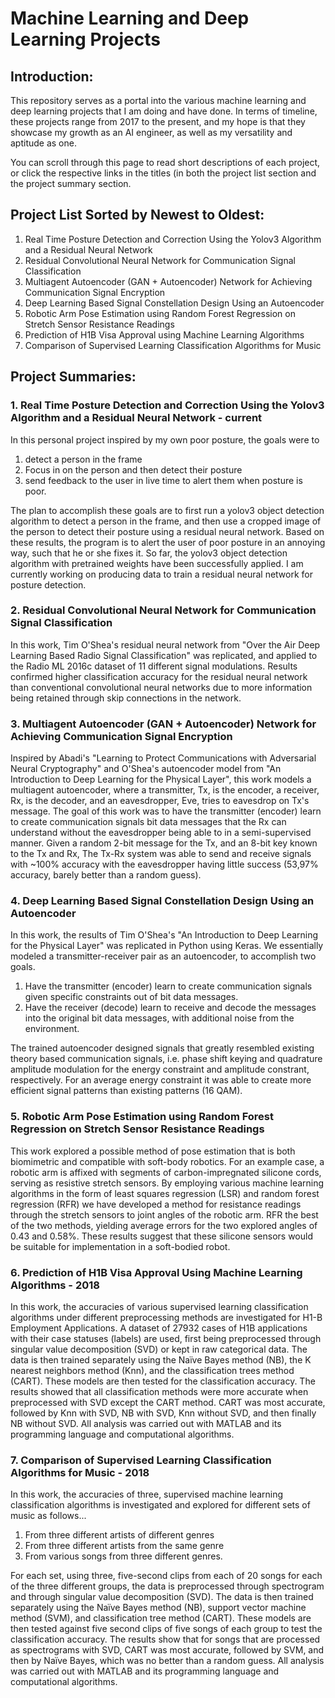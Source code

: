 # Machine Learning and Deep Learning Projects

## Introduction:
This repository serves as a portal into the various machine learning and deep learning projects that I am doing and have done. In terms of timeline, these projects range from 2017 to the present, and my hope is that they showcase my growth as an AI engineer, as well as my versatility and aptitude as one.  

You can scroll through this page to read short descriptions of each project, or click the respective links in the titles (in both the project list section and the project summary section.  

## Project List Sorted by Newest to Oldest:

1. Real Time Posture Detection and Correction Using the Yolov3 Algorithm and a Residual Neural Network 
2. Residual Convolutional Neural Network for Communication Signal Classification
3. Multiagent Autoencoder (GAN + Autoencoder) Network for Achieving Communication Signal Encryption
4. Deep Learning Based Signal Constellation Design Using an Autoencoder
5. Robotic Arm Pose Estimation using Random Forest Regression on Stretch Sensor Resistance Readings
6. Prediction of H1B Visa Approval using Machine Learning Algorithms
7. Comparison of Supervised Learning Classification Algorithms for Music  

## Project Summaries:

### 1. Real Time Posture Detection and Correction Using the Yolov3 Algorithm and a Residual Neural Network - current
In this personal project inspired by my own poor posture, the goals were to
1. detect a person in the frame
2. Focus in on the person and then detect their posture
3. send feedback to the user in live time to alert them when posture is poor.  

The plan to accomplish these goals are to first run a yolov3 object detection algorithm to detect a person in the frame, and then use a cropped image of the person to detect their posture using a residual neural network. Based on these results, the program is to alert the user of poor posture in an annoying way, such that he or she fixes it. So far, the yolov3 object detection algorithm with pretrained weights have been successfully applied. I am currently working on producing data to train a residual neural network for posture detection.

### 2. Residual Convolutional Neural Network for Communication Signal Classification
In this work, Tim O'Shea's residual neural network from "Over the Air Deep Learning Based Radio Signal Classification" was replicated, and applied to the Radio ML 2016c dataset of 11 different signal modulations. Results confirmed higher classification accuracy for the residual neural network than conventional convolutional neural networks due to more information being retained through skip connections in the network.

### 3. Multiagent Autoencoder (GAN + Autoencoder) Network for Achieving Communication Signal Encryption
Inspired by Abadi's "Learning to Protect Communications with Adversarial Neural Cryptography" and O'Shea's autoencoder model from "An Introduction to Deep Learning for the Physical Layer", this work models a multiagent autoencoder, where a transmitter, Tx, is the encoder, a receiver, Rx, is the decoder, and an eavesdropper, Eve, tries to eavesdrop on Tx's message. The goal of this work was to have the transmitter (encoder) learn to create communication signals bit data messages that the Rx can understand without the eavesdropper being able to in a semi-supervised manner. Given a random 2-bit message for the Tx, and an 8-bit key known to the Tx and Rx, The Tx-Rx system was able to send and receive signals with ~100% accuracy with the eavesdropper having little success (53,97% accuracy, barely better than a random guess).

### 4. Deep Learning Based Signal Constellation Design Using an Autoencoder
In this work, the results of Tim O'Shea's "An Introduction to Deep Learning for the Physical Layer" was replicated in Python using Keras. We essentially modeled a transmitter-receiver pair as an autoencoder, to accomplish two goals.
1. Have the transmitter (encoder) learn to create communication signals given specific constraints out of bit data messages.
2. Have the receiver (decode) learn to receive and decode the messages into the original bit data messages, with additional noise from the environment.  

The trained autoencoder designed signals that greatly resembled existing theory based communication signals, i.e. phase shift keying and quadrature amplitude modulation for the energy constraint and amplitude constrant, respectively. For an average energy constraint it was able to create more efficient signal patterns than existing patterns (16 QAM).

### 5. Robotic Arm Pose Estimation using Random Forest Regression on Stretch Sensor Resistance Readings
This work explored a possible method of pose estimation that is both biomimetric and compatible with soft-body robotics. For an example case, a robotic arm is affixed with segments of carbon-impregnated silicone cords, serving as resistive stretch sensors. By employing various machine learning algorithms in the form of least squares regression (LSR) and random forest regression (RFR) we have developed a method for resistance readings through the stretch sensors to joint angles of the robotic arm. RFR the best of the two methods, yielding average errors for the two explored angles of 0.43 and 0.58%. These results suggest that these silicone sensors would be suitable for implementation in a soft-bodied robot.  

### 6. Prediction of H1B Visa Approval Using Machine Learning Algorithms - 2018
In this work, the accuracies of various supervised learning classification algorithms under different preprocessing methods are investigated for H1-B Employment Applications. A dataset of 27932 cases of H1B applications with their case statuses (labels) are used, first being preprocessed through singular value decomposition (SVD) or kept in raw categorical data. The data is then trained separately using the Naïve Bayes method (NB), the K nearest neighbors method (Knn), and the classification trees method (CART). These models are then tested for the classification accuracy. The results showed that all classification methods were more accurate when preprocessed with SVD except the CART method. CART was most accurate, followed by Knn with SVD, NB with SVD, Knn without SVD, and then finally NB without SVD. All analysis was carried out with MATLAB and its programming language and computational algorithms.  

### 7. Comparison of Supervised Learning Classification Algorithms for Music - 2018
In this work, the accuracies of three, supervised machine learning classification algorithms is investigated and explored for different sets of music as follows...
1. From three different artists of different genres
2. From three different artists from the same genre
3. From various songs from three different genres.  

For each set, using three, five-second clips from each of 20 songs for each of the three different groups, the data is preprocessed through spectrogram and through singular value decomposition (SVD). The data is then trained separately using the Naïve Bayes method (NB), support vector machine method (SVM), and classification tree method (CART). These models are then tested against five second clips of five songs of each group to test the classification accuracy. The results show that for songs that are processed as spectrograms with SVD, CART was most accurate, followed by SVM, and then by Naïve Bayes, which was no better than a random guess. All analysis was carried out with MATLAB and its programming language and computational algorithms.
